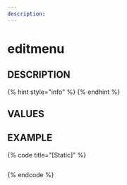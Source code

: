 ```yaml
---
description:
---
```


# editmenu

## DESCRIPTION

{% hint style="info" %}
{% endhint %}
## VALUES

## EXAMPLE

{% code title="\[Static\]" %}
```markup

```
{% endcode %}
